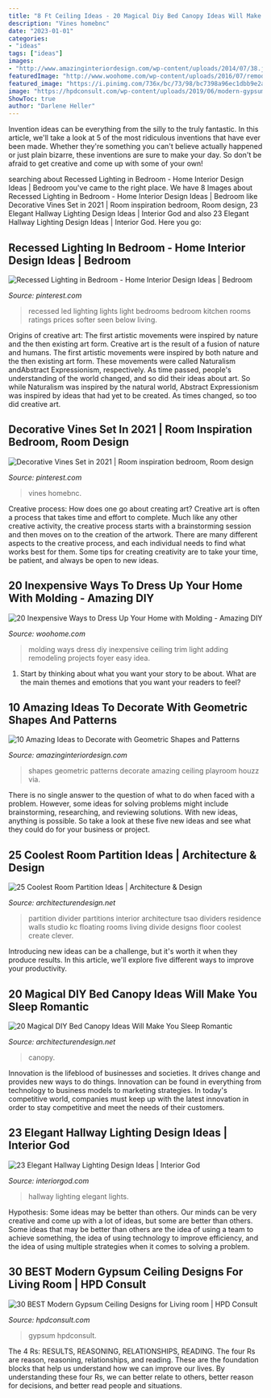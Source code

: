 ```yaml
---
title: "8 Ft Ceiling Ideas - 20 Magical Diy Bed Canopy Ideas Will Make You Sleep Romantic"
description: "Vines homebnc"
date: "2023-01-01"
categories:
- "ideas"
tags: ["ideas"]
images:
- "http://www.amazinginteriordesign.com/wp-content/uploads/2014/07/38.jpg"
featuredImage: "http://www.woohome.com/wp-content/uploads/2016/07/remodeling-projects-by-adding-molding-12.jpg"
featured_image: "https://i.pinimg.com/736x/bc/73/98/bc7398a96ec1dbb9e2a6fb401679f5ab.jpg"
image: "https://hpdconsult.com/wp-content/uploads/2019/06/modern-gypsum-ceiling-designs-2.png"
ShowToc: true
author: "Darlene Heller"
---
```



Invention ideas can be everything from the silly to the truly fantastic. In this article, we'll take a look at 5 of the most ridiculous inventions that have ever been made. Whether they're something you can't believe actually happened or just plain bizarre, these inventions are sure to make your day. So don't be afraid to get creative and come up with some of your own!

	

		
searching about Recessed Lighting in Bedroom - Home Interior Design Ideas | Bedroom you've came to the right place. We have 8 Images about Recessed Lighting in Bedroom - Home Interior Design Ideas | Bedroom like Decorative Vines Set in 2021 | Room inspiration bedroom, Room design, 23 Elegant Hallway Lighting Design Ideas | Interior God and also 23 Elegant Hallway Lighting Design Ideas | Interior God. Here you go:
		
    
## Recessed Lighting In Bedroom - Home Interior Design Ideas | Bedroom

<img loading=lazy src="https://i.pinimg.com/736x/ea/65/a7/ea65a799d144a15101a8c0fb5bd922b3.jpg" onerror="this.onerror=null;this.src='https://tse2.mm.bing.net/th?id=OIP.7VIcaUJXqgg-1XCKljN62AHaFk&amp;pid=15.1';" alt="Recessed Lighting in Bedroom - Home Interior Design Ideas | Bedroom">

_Source: pinterest.com_

>recessed led lighting lights light bedrooms bedroom kitchen rooms ratings prices softer seen below living. 

	

Origins of creative art: The first artistic movements were inspired by nature and the then existing art form.
Creative art is the result of a fusion of nature and humans. The first artistic movements were inspired by both nature and the then existing art form. These movements were called Naturalism andAbstract Expressionism, respectively. As time passed, people's understanding of the world changed, and so did their ideas about art. So while Naturalism was inspired by the natural world, Abstract Expressionism was inspired by ideas that had yet to be created. As times changed, so too did creative art.

    
## Decorative Vines Set In 2021 | Room Inspiration Bedroom, Room Design

<img loading=lazy src="https://i.pinimg.com/736x/bc/73/98/bc7398a96ec1dbb9e2a6fb401679f5ab.jpg" onerror="this.onerror=null;this.src='https://tse1.mm.bing.net/th?id=OIP.i9d76uBZfGSHYVMD3IS7EgHaLG&amp;pid=15.1';" alt="Decorative Vines Set in 2021 | Room inspiration bedroom, Room design">

_Source: pinterest.com_

>vines homebnc. 

	

Creative process: How does one go about creating art?
Creative art is often a process that takes time and effort to complete. Much like any other creative activity, the creative process starts with a brainstorming session and then moves on to the creation of the artwork. There are many different aspects to the creative process, and each individual needs to find what works best for them. Some tips for creating creativity are to take your time, be patient, and always be open to new ideas.

    
## 20 Inexpensive Ways To Dress Up Your Home With Molding - Amazing DIY

<img loading=lazy src="http://www.woohome.com/wp-content/uploads/2016/07/remodeling-projects-by-adding-molding-12.jpg" onerror="this.onerror=null;this.src='https://tse2.mm.bing.net/th?id=OIP.WmnbtaPGQYoAGcZjcNRUogHaMM&amp;pid=15.1';" alt="20 Inexpensive Ways to Dress Up Your Home with Molding - Amazing DIY">

_Source: woohome.com_

>molding ways dress diy inexpensive ceiling trim light adding remodeling projects foyer easy idea. 

	

1. Start by thinking about what you want your story to be about. What are the main themes and emotions that you want your readers to feel?

    
## 10 Amazing Ideas To Decorate With Geometric Shapes And Patterns

<img loading=lazy src="http://www.amazinginteriordesign.com/wp-content/uploads/2014/07/38.jpg" onerror="this.onerror=null;this.src='https://tse3.mm.bing.net/th?id=OIP.biDMc-B9BWAD4APoNr_2FwHaFm&amp;pid=15.1';" alt="10 Amazing Ideas to Decorate with Geometric Shapes and Patterns">

_Source: amazinginteriordesign.com_

>shapes geometric patterns decorate amazing ceiling playroom houzz via. 

	

There is no single answer to the question of what to do when faced with a problem. However, some ideas for solving problems might include brainstorming, researching, and reviewing solutions. With new ideas, anything is possible. So take a look at these five new ideas and see what they could do for your business or project.

    
## 25 Coolest Room Partition Ideas | Architecture &amp; Design

<img loading=lazy src="https://cdn.architecturendesign.net/wp-content/uploads/2014/08/559.jpg" onerror="this.onerror=null;this.src='https://tse3.mm.bing.net/th?id=OIP.ezvH4qoRj1glBCBnrbwgYgHaLH&amp;pid=15.1';" alt="25 Coolest Room Partition Ideas | Architecture &amp; Design">

_Source: architecturendesign.net_

>partition divider partitions interior architecture tsao dividers residence walls studio kc floating rooms living divide designs floor coolest create clever. 

	

Introducing new ideas can be a challenge, but it's worth it when they produce results. In this article, we'll explore five different ways to improve your productivity.

    
## 20 Magical DIY Bed Canopy Ideas Will Make You Sleep Romantic

<img loading=lazy src="https://cdn.architecturendesign.net/wp-content/uploads/2015/07/AD-DIY-Bed-Canopy-12.jpg" onerror="this.onerror=null;this.src='https://tse3.mm.bing.net/th?id=OIP.VWlLrzixlOWMpjW0QQWpRQHaLJ&amp;pid=15.1';" alt="20 Magical DIY Bed Canopy Ideas Will Make You Sleep Romantic">

_Source: architecturendesign.net_

>canopy. 

	

Innovation is the lifeblood of businesses and societies. It drives change and provides new ways to do things. Innovation can be found in everything from technology to business models to marketing strategies. In today's competitive world, companies must keep up with the latest innovation in order to stay competitive and meet the needs of their customers.

    
## 23 Elegant Hallway Lighting Design Ideas | Interior God

<img loading=lazy src="http://interiorgod.com/wp-content/uploads/2016/04/Hallway-Funky-Black-Pendant-Lights-Arched-Doorways.jpeg" onerror="this.onerror=null;this.src='https://tse2.mm.bing.net/th?id=OIP.kRssg5vlHd91baz4-gelswHaJ4&amp;pid=15.1';" alt="23 Elegant Hallway Lighting Design Ideas | Interior God">

_Source: interiorgod.com_

>hallway lighting elegant lights. 

	

Hypothesis: Some ideas may be better than others.
Our minds can be very creative and come up with a lot of ideas, but some are better than others. Some ideas that may be better than others are the idea of using a team to achieve something, the idea of using technology to improve efficiency, and the idea of using multiple strategies when it comes to solving a problem.

    
## 30 BEST Modern Gypsum Ceiling Designs For Living Room | HPD Consult

<img loading=lazy src="https://hpdconsult.com/wp-content/uploads/2019/06/modern-gypsum-ceiling-designs-2.png" onerror="this.onerror=null;this.src='https://tse2.mm.bing.net/th?id=OIP.MOTG8_eLc6wdfOiSwXJf4AHaEW&amp;pid=15.1';" alt="30 BEST Modern Gypsum Ceiling Designs for Living room | HPD Consult">

_Source: hpdconsult.com_

>gypsum hpdconsult. 

	

The 4 Rs: RESULTS, REASONING, RELATIONSHIPS, READING.
The four Rs are reason, reasoning, relationships, and reading. These are the foundation blocks that help us understand how we can improve our lives. By understanding these four Rs, we can better relate to others, better reason for decisions, and better read people and situations.

